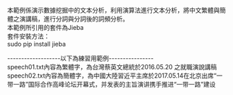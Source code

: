 本範例係演示數據挖掘中的文本分析，利用演算法進行文本分析，將中文繁體與簡體之演講稿，進行分詞與分詞後的詞頻分析。<br>
本範例所引用的套件為Jieba <br>
套件安裝方法：<br>
sudo pip install jieba <br>

-------------------以下為練習用範例----------------<br>
speech01.txt內容為繁體字，為台灣蔡英文總統於2016.05.20 之就職演說講稿<br>
speech02.txt內容為簡體字，為中國大陸習近平主席於2017.05.14在北京出席“一带一路”国际合作高峰论坛开幕式，并发表的主旨演讲携手推进“一带一路”建设
<br>
